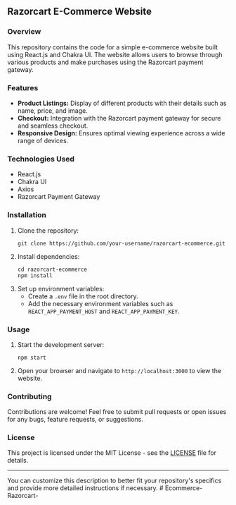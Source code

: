 ## Razorcart E-Commerce Website

### Overview
This repository contains the code for a simple e-commerce website built using React.js and Chakra UI. The website allows users to browse through various products and make purchases using the Razorcart payment gateway.

### Features
- **Product Listings:** Display of different products with their details such as name, price, and image.
- **Checkout:** Integration with the Razorcart payment gateway for secure and seamless checkout.
- **Responsive Design:** Ensures optimal viewing experience across a wide range of devices.

### Technologies Used
- React.js
- Chakra UI
- Axios
- Razorcart Payment Gateway

### Installation
1. Clone the repository:
   ```
   git clone https://github.com/your-username/razorcart-ecommerce.git
   ```
2. Install dependencies:
   ```
   cd razorcart-ecommerce
   npm install
   ```
3. Set up environment variables:
   - Create a `.env` file in the root directory.
   - Add the necessary environment variables such as `REACT_APP_PAYMENT_HOST` and `REACT_APP_PAYMENT_KEY`.

### Usage
1. Start the development server:
   ```
   npm start
   ```
2. Open your browser and navigate to `http://localhost:3000` to view the website.

### Contributing
Contributions are welcome! Feel free to submit pull requests or open issues for any bugs, feature requests, or suggestions.

### License
This project is licensed under the MIT License - see the [LICENSE](LICENSE) file for details.

---

You can customize this description to better fit your repository's specifics and provide more detailed instructions if necessary.
#   E c o m m e r c e - R a z o r c a r t -  
 
